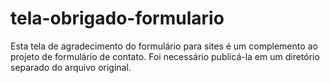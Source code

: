 # tela-obrigado-formulario
Esta tela de agradecimento do formulário para sites é um complemento ao projeto de formulário de contato. Foi necessário publicá-la em um diretório separado do arquivo original.
